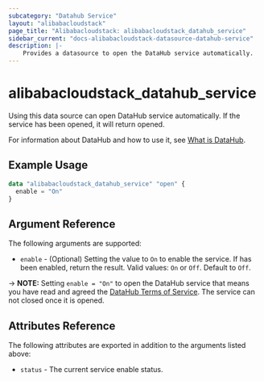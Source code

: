 ```yaml
---
subcategory: "Datahub Service"
layout: "alibabacloudstack"
page_title: "Alibabacloudstack: alibabacloudstack_datahub_service"
sidebar_current: "docs-alibabacloudstack-datasource-datahub-service"
description: |-
    Provides a datasource to open the DataHub service automatically.
---
```


# alibabacloudstack\_datahub\_service

Using this data source can open DataHub service automatically. If the service has been opened, it will return opened.

For information about DataHub and how to use it, see [What is DataHub](https://help.aliyun.com/product/53345.html).



## Example Usage

```terraform
data "alibabacloudstack_datahub_service" "open" {
  enable = "On"
}
```

## Argument Reference

The following arguments are supported:

* `enable` - (Optional) Setting the value to `On` to enable the service. If has been enabled, return the result. Valid values: `On` or `Off`. Default to `Off`.

-> **NOTE:** Setting `enable = "On"` to open the DataHub service that means you have read and agreed the [DataHub Terms of Service](https://help.aliyun.com/document_detail/158927.html). The service can not closed once it is opened.

## Attributes Reference

The following attributes are exported in addition to the arguments listed above:

* `status` - The current service enable status. 
